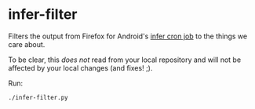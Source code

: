 # infer-filter
Filters the output from Firefox for Android's [infer cron job][cron] to the
things we care about.

To be clear, this *does not* read from your local repository and will not be
affected by your local changes (and fixes! ;).

Run:

    ./infer-filter.py

[cron]: https://people.mozilla.org/~sledru/reports/fennec-infer/bugs.txt
